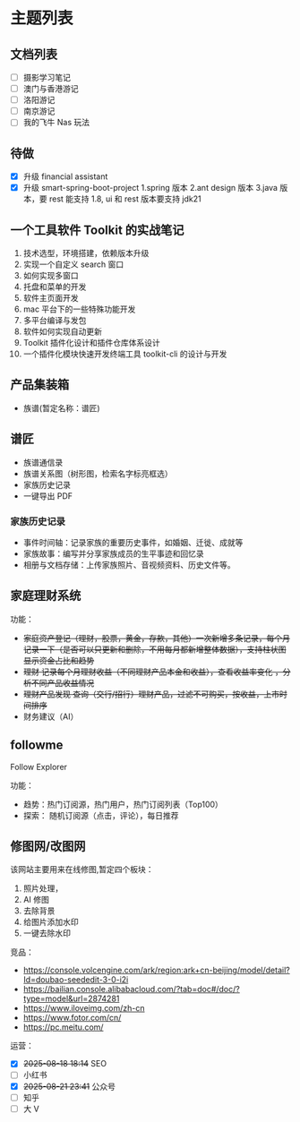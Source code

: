 # 主题列表

## 文档列表

-   [ ] 摄影学习笔记
-   [ ] 澳门与香港游记
-   [ ] 洛阳游记
-   [ ] 南京游记
-   [ ] 我的飞牛 Nas 玩法

## 待做

-   [x] 升级 financial assistant
-   [x] 升级 smart-spring-boot-project
        1.spring 版本
        2.ant design 版本
        3.java 版本，要 rest 能支持 1.8, ui 和 rest 版本要支持 jdk21

## 一个工具软件 Toolkit 的实战笔记

1. 技术选型，环境搭建，依赖版本升级
2. 实现一个自定义 search 窗口
3. 如何实现多窗口
4. 托盘和菜单的开发
5. 软件主页面开发
6. mac 平台下的一些特殊功能开发
7. 多平台编译与发包
8. 软件如何实现自动更新
9. Toolkit 插件化设计和插件仓库体系设计
10. 一个插件化模块快速开发终端工具 toolkit-cli 的设计与开发

## 产品集装箱

-   族谱(暂定名称：谱匠)

## 谱匠

-   族谱通信录
-   族谱关系图（树形图，检索名字标亮框选）
-   家族历史记录
-   一键导出 PDF

### 家族历史记录

-   事件时间轴：记录家族的重要历史事件，如婚姻、迁徙、成就等
-   家族故事：编写并分享家族成员的生平事迹和回忆录
-   相册与文档存储：上传家族照片、音视频资料、历史文件等。

## 家庭理财系统

功能：

-   ~~家庭资产登记（理财，股票，黄金，存款，其他）一次新增多条记录，每个月记录一下（是否可以只更新和删除，不用每月都新增整体数据），支持柱状图显示资金占比和趋势~~
-   ~~理财 记录每个月理财收益（不同理财产品本金和收益），查看收益率变化 ，分析不同产品收益情况~~
-   ~~理财产品发现 查询（交行/招行）理财产品，过滤不可购买，按收益，上市时间排序~~
-   财务建议（AI）

## followme

Follow Explorer

功能：

-   趋势：热门订阅源，热门用户，热门订阅列表（Top100）
-   探索： 随机订阅源（点击，评论），每日推荐

## 修图网/改图网

该网站主要用来在线修图,暂定四个板块：

1. 照片处理，
2. AI 修图
3. 去除背景
4. 给图片添加水印
5. 一键去除水印

竞品：

-   https://console.volcengine.com/ark/region:ark+cn-beijing/model/detail?Id=doubao-seededit-3-0-i2i
-   https://bailian.console.alibabacloud.com/?tab=doc#/doc/?type=model&url=2874281
-   https://www.iloveimg.com/zh-cn
-   https://www.fotor.com/cn/
-   https://pc.meitu.com/

运营：

-   [x] ~~2025-08-18 18:14~~ SEO
-   [ ] 小红书
-   [x] ~~2025-08-21 23:41~~ 公众号
-   [ ] 知乎
-   [ ] 大 V
